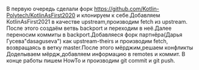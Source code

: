 В первую очередь сделали форк https://github.com/Kotlin-Polytech/KotlinAsFirst2020 и клонируем к себе.Добавляем KotlinAsFirst2021 в качестве upstream,производим fetch из upstream.
После этого создаём ветвь backport и переходим в неё.Далее переносим коммиты в backport.Добавляеся форк партнёра(Дарья Гусева"dasaguseva") как upstream-theirs и производим fetch,
возвращаясь в ветку master.После этого мёрджим,решаем конфликты Доделываем мёрдж,добавляем информацию в remotes и коммит.
В конце работы пишем HowTo и производим git commit и git push.

